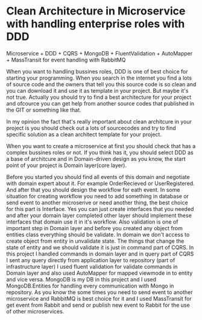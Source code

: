 # Clean Architecture in Microservice with handling enterprise roles with DDD
Microservice + DDD + CQRS + MongoDB + FluentValidation + AutoMapper + MassTransit for event handling with RabbitMQ

When you want to handling bussines roles, DDD is one of best choice for starting your programming. When you search in the internet you find a lots of source code and the owners that tell you this source code is so clean and you can download it and use it as template in your project. But maybe it's not true. Actually you should try to find a best architecture for your project and ofcource you can get help from another source codes that published in the GIT or something like that.

In my opinion the fact that's really important about clean architcure in your project is you should check out a lots of sourcecodes and try to find specific solution as a clean  architect template for your project.

When you want to create a microservice at first you should check that has a complex bussines roles or not. If you think has it, you should select DDD as a base of architcure and in Domain-driven design as you know, the start point of your project is Domain layer(core layer).

Before you started you should find all events of this domain and negotiate with domain expert about it. For example OrderRecieved or UserRegistered. And after that you should design the workflow for eath event. In some situation for creating workflow you need to add something in database or send event to another microserive or need another thing, the best choice for this part is Interface. Yes you can just create interfaces that you needed and after your domain layer completed other layer should implement these interfaces that domain use it in it's workflow.
Also validation is one of important step in Domain layer and before you created any object from entities class everything should be validate.
In domain we don't access to create object from entity in unvalidate state.
The things that change the state of entity and we should validate it is just in command part of CQRS. In this project I handled commands in domain layer and in query part of CQRS I sent any query directly from application layer to repository (part of infrastructure layer)
I used fluent validation for validate commands in Domain layer and also used AutoMapper for mapped viewmode in to entity and vice versa. 
MongoDB is my DB in this project and I used MongoDB.Entities for handling every communication with Mongo in repository.
As you know the some times you need to send event to another microservice and RabbitMQ is best choice for it and I used MassTransit for get event from Rabbit and send or publish new event to Rabbit for the use of other microservices.
